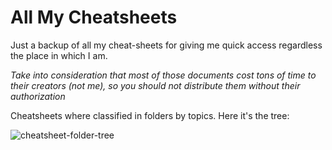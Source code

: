# All My Cheatsheets

Just a backup of all my cheat-sheets for giving me quick access regardless the place in which I am.

*Take into consideration that most of those documents cost tons of time to their creators (not me), so you should not distribute them without their authorization*

Cheatsheets where classified in folders by topics. Here it's the tree:

![cheatsheet-folder-tree](https://github.com/ASanchz85/Allmycheatsheets/assets/88166596/c65995d6-ccc0-4783-981d-cc361898e16a)

